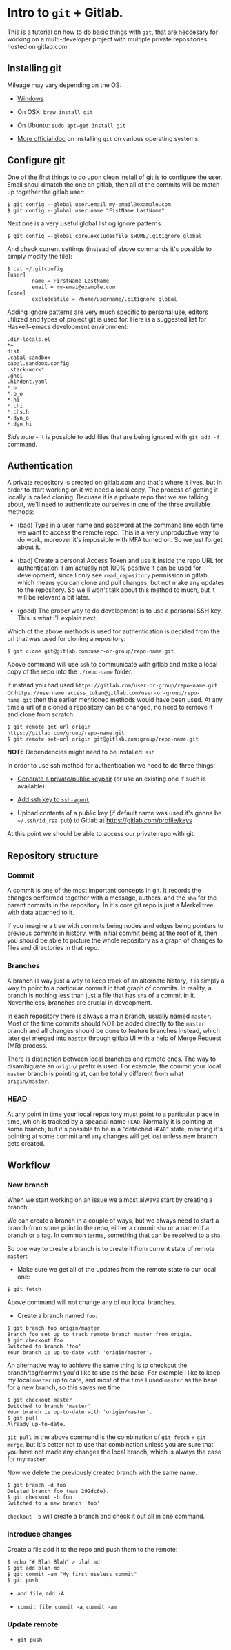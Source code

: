 # Intro to `git` + Gitlab.

This is a tutorial on how to do basic things with `git`, that are neccesary for working on a
multi-developer project with multiple private repositories hosted on gitlab.com

## Installing git

Mileage may vary depending on the OS:

* [Windows](https://gitforwindows.org)

* On OSX:  `brew install git`

* On Ubuntu: `sudo apt-get install git`

* [More official doc](https://git-scm.com/book/en/v2/Getting-Started-Installing-Git) on installing
  `git` on various operating systems:

## Configure git

One of the first things to do upon clean install of git is to configure the user. Email shoul dmatch
the one on gitlab, then all of the commits will be match up together the gitlab user:

```
$ git config --global user.email my-email@example.com
$ git config --global user.name "FistName LastName"
```

Next one is a very useful global list og ignore patterns:

```
$ git config --global core.excludesfile $HOME/.gitignore_global
```

And check current settings (instead of above commands it's possible to simply modify the file):

```
$ cat ~/.gitconfig
[user]
        name = FirstName LastName
        email = my-emai@example.com
[core]
        excludesfile = /home/username/.gitignore_global
```

Adding ignore patterns are very much specific to personal use, editors utilized and types of project
git is used for. Here is a suggested list for Haskell+emacs development environment:

```
.dir-locals.el
*~
dist
.cabal-sandbox
cabal.sandbox.config
.stack-work*
.ghci
.hindent.yaml
*.o
*.p_o
*.hi
*.chi
*.chs.h
*.dyn_o
*.dyn_hi
```

_Side note_ - It is possible to add files that are being ignored with `git add -f` command.

## Authentication

A private repository is created on gitlab.com and that's where it lives, but in order to start
working on it we need a local copy. The process of getting it locally is called cloning. Becuase it
is a private repo that we are talking about, we'll need to authenticate ourselves in one of the
three available methods:

* (bad) Type in a user name and password at the command line each time we want to access the remote
  repo. This is a very unproductive way to do work, moreover it's impossible with MFA turned on. So
  we just forget about it.

* (bad) Create a personal Access Token and use it inside the repo URL for authentication. I am
  actually not 100% positive it can be used for development, since I only see `read_repository`
  permission in gitlab, which means you can clone and pull changes, but not make any updates to the
  repository. So we'll won't talk about this method to much, but it will be relevant a bit later.

* (good) The proper way to do development is to use a personal SSH key. This is what I'll explain
  next.

Which of the above methods is used for authentication is decided from the url that was used for
cloning a repository:

```shell
$ git clone git@gitlab.com:user-or-group/repo-name.git
```

Above command will use `ssh` to communicate with gitlab and make a local copy of the repo into the
`./repo-name` folder.

If instead you had used `https://gitlab.com/user-or-group/repo-name.git` or
`https://username:access_token@gitlab.com/user-or-group/repo-name.git` then the earlier mentioned
methods would have been used. At any time a url of a cloned a repository can be changed, no need to
remove it and clone from scratch:

```shell
$ git remote get-url origin
https://gitlab.com/group/repo-name.git
$ git remote set-url origin git@gitlab.com:group/repo-name.git
```

__NOTE__ Dependencies might need to be installed: `ssh`

In order to use ssh method for authentication we need to do three things:

* [Generate a private/public keypair](https://docs.gitlab.com/ee/ssh/#generating-a-new-ssh-key-pair) (or use an existing one if such is available):

* [Add ssh key to `ssh-agent`](https://help.github.com/articles/generating-a-new-ssh-key-and-adding-it-to-the-ssh-agent/#adding-your-ssh-key-to-the-ssh-agent)

* Upload contents of a public key (if default name was used it's gonna be `~/.ssh/id_rsa.pub`) to
  Gitlab at https://gitlab.com/profile/keys


At this point we should be able to access our private repo with git.


## Repository structure

### Commit

A commit is one of the most important concepts in git. It records the changes performed together
with a message, authors, and the `sha` for the parent commits in the repository. In it's core git repo
is just a Merkel tree with data attached to it.

If you imagine a tree with commits being nodes and edges being pointers to previous commits in
history, with initial commit being at the root of it, then you should be able to picture the whole
repository as a graph of changes to files and directories in that repo.

### Branches

A branch is way just a way to keep track of an alternate history, it is simply a way to point to a
particular commit in that graph of commits. In reality, a branch is nothing less than just a file
that has `sha` of a commit in it. Nevertheless, branches are crucial in deveopment.

In each repository there is always a main branch, usually named `master`. Most of the time commits
should NOT be added directly to the `master` branch and all changes should be done to feature
branches instead, which later get merged into `master` through gitlab UI with a help of Merge
Request (MR) process.

There is distinction between local branches and remote ones. The way to disambiguate an `origin/`
prefix is used. For example, the commit your local `master` branch is pointing at, can be totally
different from what `origin/master`.

### HEAD

At any point in time your local repository must point to a particular place in time, which is
tracked by a speacial name `HEAD`. Normally it is pointing at some branch, but it's possible to be
in a "detached `HEAD`" state, meaning it's pointing at some commit and any changes will get lost
unless new branch gets created.

## Workflow

### New branch

When we start working on an issue we almost always start by creating a branch.

We can create a branch in a couple of ways, but we always need to start a branch from some point in
the repo, either a commit `sha` or a name of a branch or a tag. In common terms, something that can be
resolved to a `sha`.

So one way to create a branch is to create it from current state of remote `master`:

* Make sure we get all of the updates from the remote state to our local one:

```
$ git fetch
```

Above command will not change any of our local branches.

* Create a branch named `foo`:

```
$ git branch foo origin/master
Branch foo set up to track remote branch master from origin.
$ git checkout foo
Switched to branch 'foo'
Your branch is up-to-date with 'origin/master'.
```

An alternative way to achieve the same thing is to checkout the branch/tag/commit you'd like to use
as the base. For example I like to keep my local `master` up to date, and most of the time I used
`master` as the base for a new branch, so this saves me time:

```
$ git checkout master
Switched to branch 'master'
Your branch is up-to-date with 'origin/master'.
$ git pull
Already up-to-date.
```

`git pull` in the above command is the combination of `git fetch` + `git merge`, but it's better not
to use that combination unless you are sure that you have not made any changes the local branch,
which is always the case for my `master`.

Now we delete the previously created branch with the same name.

```
$ git branch -d foo
Deleted branch foo (was 292dc6e).
$ git checkout -b foo
Switched to a new branch 'foo'
```

`checkout -b` will create a branch and check it out all in one command.

### Introduce changes

Create a file add it to the repo and push them to the remote:

```
$ echo "# Blah Blah" > blah.md
$ git add blah.md
$ git commit -am "My first useless commit"
$ git push 
```

* `add file`, `add -A`

* `commit file`, `commit -a`, `commit -am`

### Update remote

* `git push`

